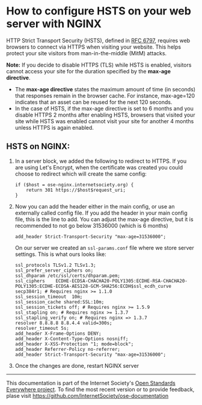 # How to configure HSTS on your web server with NGINX

HTTP Strict Transport Security (HSTS), defined in [RFC 6797](https://tools.ietf.org/html/rfc6797), requires web browsers to connect via HTTPS when visiting your website. This helps protect your site visitors from man-in-the-middle (MitM) attacks.

**Note:** If you decide to disable HTTPS (TLS) while HSTS is enabled, visitors cannot access your site for the duration specified by the **max-age directive**. 
- The **max-age directive** states the maximum amount of time (in seconds) that responses remain in the browser cache. For instance, max-age=120 indicates that an asset can be reused for the next 120 seconds.
- In the case of HSTS, if the max-age directive is set to 6 months and you disable HTTPS 2 months after enabling HSTS, browsers that visited your site while HSTS was enabled cannot visit your site for another 4 months unless HTTPS is again enabled.

## HSTS on NGINX:

1. In a server block, we added the following to redirect to HTTPS.  If you are using Let's Encrypt, when the certificate was created you could choose to redirect which will create the same config:
    ```
    if ($host = ose-nginx.internetsociety.org) {
        return 301 https://$host$request_uri;
    } 
    ```
 
2. Now you can add the header either in the main config, or use an externally called config file. If you add the header in your main config file, this is the line to add. You can adjust the max-age directive, but it is recommended to not go below 31536000 (which is 6 months)
    ```
  	add_header Strict-Transport-Security "max-age=31536000";
    ```
    On our server we created an `ssl-params.conf` file where we store server settings.  This is what ours looks like:
    ```
  	ssl_protocols TLSv1.2 TLSv1.3;
    ssl_prefer_server_ciphers on;
    ssl_dhparam /etc/ssl/certs/dhparam.pem;
    ssl_ciphers    ECDHE-ECDSA-CHACHA20-POLY1305:ECDHE-RSA-CHACHA20-POLY1305:ECDHE-ECDSA-AES128-GCM-SHA256:ECDH$ssl_ecdh_curve secp384r1; # Requires nginx >= 1.1.0
    ssl_session_timeout  10m;
    ssl_session_cache shared:SSL:10m;
    ssl_session_tickets off; # Requires nginx >= 1.5.9
    ssl_stapling on; # Requires nginx >= 1.3.7
    ssl_stapling_verify on; # Requires nginx => 1.3.7
    resolver 8.8.8.8 8.8.4.4 valid=300s;
    resolver_timeout 5s;
    add_header X-Frame-Options DENY;
    add_header X-Content-Type-Options nosniff;
    add_header X-XSS-Protection "1; mode=block";
    add_header Referrer-Policy no-referrer;
    add_header Strict-Transport-Security "max-age=31536000";
    ```
3. Once the changes are done, restart NGINX server

--------

This documentation is part of the Internet Society's [Open Standards Everywhere project](https://www.internetsociety.org/ose/).
To find the most recent version or to provide feedback, plase visit https://github.com/InternetSociety/ose-documentation
